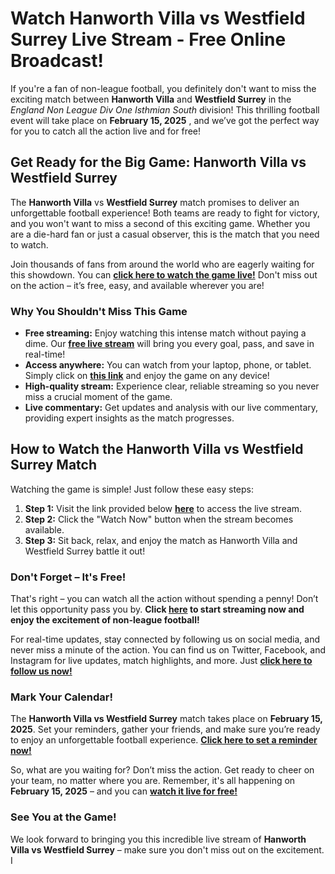 # Watch Hanworth Villa vs Westfield Surrey Live Stream - Free Online Broadcast!

If you're a fan of non-league football, you definitely don't want to miss the exciting match between **Hanworth Villa** and **Westfield Surrey** in the _England Non League Div One Isthmian South_ division! This thrilling football event will take place on **February 15, 2025** , and we’ve got the perfect way for you to catch all the action live and for free!

## Get Ready for the Big Game: Hanworth Villa vs Westfield Surrey

The **Hanworth Villa** vs **Westfield Surrey** match promises to deliver an unforgettable football experience! Both teams are ready to fight for victory, and you won't want to miss a second of this exciting game. Whether you are a die-hard fan or just a casual observer, this is the match that you need to watch.

Join thousands of fans from around the world who are eagerly waiting for this showdown. You can [**click here to watch the game live!**](https://tinyurl.com/livestreamfreeo?st=Hanworth+Villa+vs+Westfield+Surrey&si=ghc) Don't miss out on the action – it’s free, easy, and available wherever you are!

### Why You Shouldn't Miss This Game

- **Free streaming:** Enjoy watching this intense match without paying a dime. Our [**free live stream**](https://tinyurl.com/livestreamfreeo?st=Hanworth+Villa+vs+Westfield+Surrey&si=ghc) will bring you every goal, pass, and save in real-time!
- **Access anywhere:** You can watch from your laptop, phone, or tablet. Simply click on [**this link**](https://tinyurl.com/livestreamfreeo?st=Hanworth+Villa+vs+Westfield+Surrey&si=ghc) and enjoy the game on any device!
- **High-quality stream:** Experience clear, reliable streaming so you never miss a crucial moment of the game.
- **Live commentary:** Get updates and analysis with our live commentary, providing expert insights as the match progresses.

## How to Watch the Hanworth Villa vs Westfield Surrey Match

Watching the game is simple! Just follow these easy steps:

1. **Step 1:** Visit the link provided below [**here**](https://tinyurl.com/livestreamfreeo?st=Hanworth+Villa+vs+Westfield+Surrey&si=ghc) to access the live stream.
2. **Step 2:** Click the "Watch Now" button when the stream becomes available.
3. **Step 3:** Sit back, relax, and enjoy the match as Hanworth Villa and Westfield Surrey battle it out!

### Don't Forget – It's Free!

That's right – you can watch all the action without spending a penny! Don’t let this opportunity pass you by. **Click [here](https://tinyurl.com/livestreamfreeo?st=Hanworth+Villa+vs+Westfield+Surrey&si=ghc) to start streaming now and enjoy the excitement of non-league football!**

For real-time updates, stay connected by following us on social media, and never miss a minute of the action. You can find us on Twitter, Facebook, and Instagram for live updates, match highlights, and more. Just [**click here to follow us now!**](https://tinyurl.com/livestreamfreeo?st=Hanworth+Villa+vs+Westfield+Surrey&si=ghc)

### Mark Your Calendar!

The **Hanworth Villa vs Westfield Surrey** match takes place on **February 15, 2025**. Set your reminders, gather your friends, and make sure you’re ready to enjoy an unforgettable football experience. [**Click here to set a reminder now!**](https://tinyurl.com/livestreamfreeo?st=Hanworth+Villa+vs+Westfield+Surrey&si=ghc)

So, what are you waiting for? Don’t miss the action. Get ready to cheer on your team, no matter where you are. Remember, it's all happening on **February 15, 2025** – and you can [**watch it live for free!**](https://tinyurl.com/livestreamfreeo?st=Hanworth+Villa+vs+Westfield+Surrey&si=ghc)

### See You at the Game!

We look forward to bringing you this incredible live stream of **Hanworth Villa vs Westfield Surrey** – make sure you don't miss out on the excitement. I

